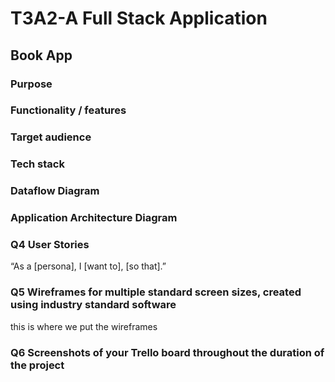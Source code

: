 # T3A2-A Full Stack Application #

## Book App ##


### Purpose ###

### Functionality / features ###

### Target audience ###

### Tech stack ###

### Dataflow Diagram ###

### Application Architecture Diagram ###

### Q4 User Stories

“As a [persona], I [want to], [so that].”

### Q5 Wireframes for multiple standard screen sizes, created using industry standard software

this is where we put the wireframes


### Q6 Screenshots of your Trello board throughout the duration of the project